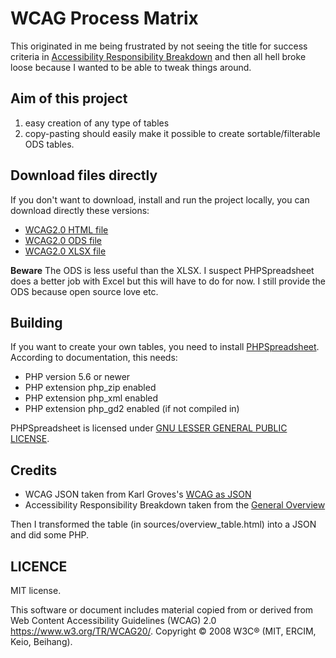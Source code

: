 # WCAG Process Matrix

This originated in me being frustrated by not seeing the title for success criteria in [Accessibility Responsibility Breakdown](https://www.w3.org/community/wai-engage/wiki/Accessibility_Responsibility_Breakdown) and then all hell broke loose because I wanted to be able to tweak things around.

## Aim of this project

1. easy creation of any type of tables
2. copy-pasting should easily make it possible to create sortable/filterable ODS tables.

## Download files directly

If you don't want to download, install and run the project locally, you can download directly these versions:

* [WCAG2.0 HTML file](https://github.com/notabene/wcag-process-matrix/blob/master/output/process-matrix-wcag20.html)
* [WCAG2.0 ODS file](https://github.com/notabene/wcag-process-matrix/blob/master/output/process-matrix-wcag20.ods)
* [WCAG2.0 XLSX file](https://github.com/notabene/wcag-process-matrix/blob/master/output/process-matrix-wcag20.xlsx)

**Beware** The ODS is less useful than the XLSX. I suspect PHPSpreadsheet does a better job with Excel but this will have to do for now. I still provide the ODS because open source love etc.

## Building

If you want to create your own tables, you need to install [PHPSpreadsheet](https://phpspreadsheet.readthedocs.io/). According to documentation, this needs:


* PHP version 5.6 or newer
* PHP extension php_zip enabled
* PHP extension php_xml enabled
* PHP extension php_gd2 enabled (if not compiled in)

PHPSpreadsheet is licensed under [GNU LESSER GENERAL PUBLIC LICENSE](vendor/phpoffice/phpspreadsheet/LICENSE).


## Credits

* WCAG JSON taken from Karl Groves's [WCAG as JSON](https://github.com/karlgroves/wcag-as-json)
* Accessibility Responsibility Breakdown taken from the [General Overview](https://www.w3.org/community/wai-engage/wiki/Accessibility_Responsibility_Breakdown#General_Overview)

Then I transformed the table (in sources/overview_table.html) into a JSON and did some PHP.

## LICENCE

MIT license.

This software or document includes material copied from or derived from Web Content Accessibility Guidelines (WCAG) 2.0 https://www.w3.org/TR/WCAG20/. Copyright © 2008 W3C® (MIT, ERCIM, Keio, Beihang).
